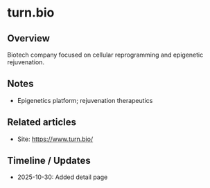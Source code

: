 # turn.bio

## Overview
Biotech company focused on cellular reprogramming and epigenetic rejuvenation.

## Notes
- Epigenetics platform; rejuvenation therapeutics

## Related articles
- Site: https://www.turn.bio/

## Timeline / Updates
- 2025-10-30: Added detail page
